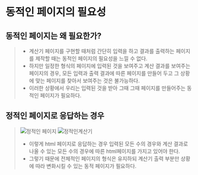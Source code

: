 # 동적인 페이지의 필요성
## 동적인 페이지는 왜 필요한가?
> - 계산기 페이지를 구현할 때처럼 간단히 입력을 하고 결과를 출력하는 페이지를 제작할 때는 동적인 페이지의 필요성을 느낄 수 없다.
> - 하지만 일정한 형식의 페이지에 입력된 것을 보여주고 계산 결과를 보여주는 페이지의 경우, 모든 입력과 출력 결과에 따른 페이지를 만들어 
> 두고 그 상황에 맞는 페이지를 찾아서 보여주는 것은 불가능하다. 
> - 이러한 상황에서 우리는 입력된 것을 받아 그때 그때 페이지를 만들어주는 동적인 페이지가 필요하다.

## 정적인 페이지로 응답하는 경우
> ![정적인 페이지](https://user-images.githubusercontent.com/62707891/163677787-661e555d-d9b5-45f7-9ad3-275400c7a8b3.png)
> ![정적인계산기](https://user-images.githubusercontent.com/62707891/163677863-93846aef-f2a7-418b-ae25-e578ed34cae5.png)
> - 이렇게 html 페이지로 응답하는 경우 입력된 모든 수의 경우와 계산 결과로 나올 수 있는 모든 수의 경우에 따른 html페이지를 가지고 있어야 한다.
> - 그렇기 때문에 전체적인 페이지의 형식은 유지하되 계산기 출력 부분만 상황에 따라 변화시킬 수 있는 동적 페이지가 필요하다.
